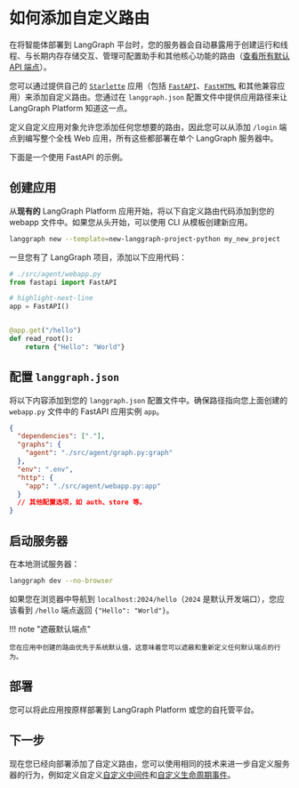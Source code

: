 # 如何添加自定义路由

在将智能体部署到 LangGraph 平台时，您的服务器会自动暴露用于创建运行和线程、与长期内存存储交互、管理可配置助手和其他核心功能的路由（[查看所有默认 API 端点](../../cloud/reference/api/api_ref.md)）。

您可以通过提供自己的 [`Starlette`](https://www.starlette.io/applications/) 应用（包括 [`FastAPI`](https://fastapi.tiangolo.com/)、[`FastHTML`](https://fastht.ml/) 和其他兼容应用）来添加自定义路由。您通过在 `langgraph.json` 配置文件中提供应用路径来让 LangGraph Platform 知道这一点。

定义自定义应用对象允许您添加任何您想要的路由，因此您可以从添加 `/login` 端点到编写整个全栈 Web 应用，所有这些都部署在单个 LangGraph 服务器中。

下面是一个使用 FastAPI 的示例。

## 创建应用

从**现有的** LangGraph Platform 应用开始，将以下自定义路由代码添加到您的 webapp 文件中。如果您从头开始，可以使用 CLI 从模板创建新应用。

```bash
langgraph new --template=new-langgraph-project-python my_new_project
```

一旦您有了 LangGraph 项目，添加以下应用代码：

```python
# ./src/agent/webapp.py
from fastapi import FastAPI

# highlight-next-line
app = FastAPI()


@app.get("/hello")
def read_root():
    return {"Hello": "World"}

```

## 配置 `langgraph.json`

将以下内容添加到您的 `langgraph.json` 配置文件中。确保路径指向您上面创建的 `webapp.py` 文件中的 FastAPI 应用实例 `app`。

```json
{
  "dependencies": ["."],
  "graphs": {
    "agent": "./src/agent/graph.py:graph"
  },
  "env": ".env",
  "http": {
    "app": "./src/agent/webapp.py:app"
  }
  // 其他配置选项，如 auth、store 等。
}
```

## 启动服务器

在本地测试服务器：

```bash
langgraph dev --no-browser
```

如果您在浏览器中导航到 `localhost:2024/hello`（`2024` 是默认开发端口），您应该看到 `/hello` 端点返回 `{"Hello": "World"}`。

!!! note "遮蔽默认端点"

    您在应用中创建的路由优先于系统默认值，这意味着您可以遮蔽和重新定义任何默认端点的行为。

## 部署

您可以将此应用按原样部署到 LangGraph Platform 或您的自托管平台。

## 下一步

现在您已经向部署添加了自定义路由，您可以使用相同的技术来进一步自定义服务器的行为，例如定义自定义[自定义中间件](./custom_middleware.md)和[自定义生命周期事件](./custom_lifespan.md)。
